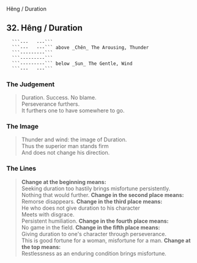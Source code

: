 Hêng / Duration
## 32. Hêng / Duration
      ```---   ---```
      ```---   ---``` above _Chên_ The Arousing, Thunder  
      ```---------```
      ```---------```
      ```---------``` below _Sun_ The Gentle, Wind  
      ```---   ---```
### The Judgement
> Duration. Success. No blame.  
 Perseverance furthers.  
 It furthers one to have somewhere to go.
### The Image
> Thunder and wind: the image of Duration.  
 Thus the superior man stands firm  
 And does not change his direction.
### The Lines

 > **Change at the beginning means:**  
 Seeking duration too hastily brings misfortune persistently.  
 Nothing that would further.
 > **Change in the second place means:**  
 Remorse disappears.
 > **Change in the third place means:**  
 He who does not give duration to his character  
 Meets with disgrace.  
 Persistent humiliation.
 > **Change in the fourth place means:**  
 No game in the field.
 > **Change in the fifth place means:**  
 Giving duration to one's character through perseverance.  
 This is good fortune for a woman, misfortune for a man.
 > **Change at the top means:**  
 Restlessness as an enduring condition brings misfortune.



